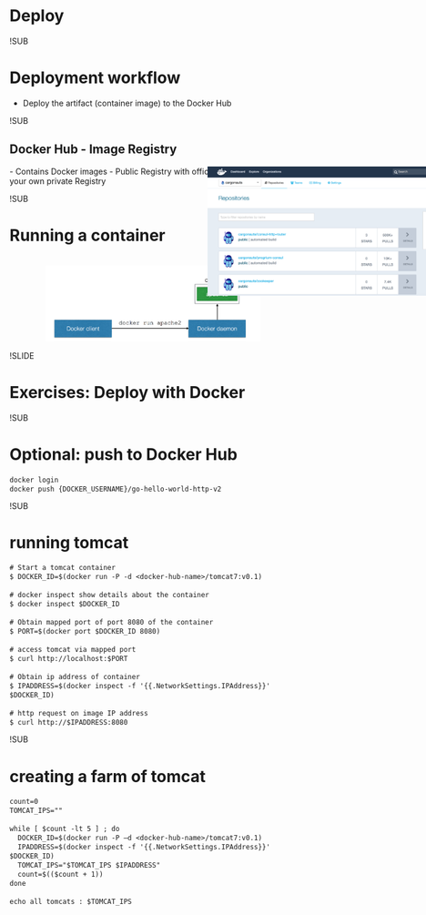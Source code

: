 <!-- .slide: data-background="#6B205E" -->
# Deploy

!SUB
# Deployment workflow
- Deploy the artifact<span class="fragment"> (container image) to the Docker Hub</span>

!SUB
## Docker Hub - Image Registry
<div style="position: absolute; right: 0; top:100; width: 40%; height: auto;"><img src="img/docker-hub.png"/></div>
- Contains Docker images
- Public Registry with official images
- Can host your own private Registry

!SUB
# Running a container
<br />
<center><div style="width: 75%; height: auto;"><img src="img/run-docker-container.png"/></div></center>



!SLIDE
<!-- .slide: data-background="#6B205E" -->
# Exercises: Deploy with Docker

!SUB
# Optional: push to Docker Hub
```
docker login
docker push {DOCKER_USERNAME}/go-hello-world-http-v2
```

!SUB
# running tomcat

```
# Start a tomcat container
$ DOCKER_ID=$(docker run -P -d <docker-hub-name>/tomcat7:v0.1)

# docker inspect show details about the container
$ docker inspect $DOCKER_ID

# Obtain mapped port of port 8080 of the container
$ PORT=$(docker port $DOCKER_ID 8080)

# access tomcat via mapped port
$ curl http://localhost:$PORT

# Obtain ip address of container
$ IPADDRESS=$(docker inspect -f '{{.NetworkSettings.IPAddress}}' $DOCKER_ID)

# http request on image IP address
$ curl http://$IPADDRESS:8080
```

!SUB
# creating a farm of tomcat

```
count=0
TOMCAT_IPS=""

while [ $count -lt 5 ] ; do
  DOCKER_ID=$(docker run -P –d <docker-hub-name>/tomcat7:v0.1)
  IPADDRESS=$(docker inspect -f '{{.NetworkSettings.IPAddress}}' $DOCKER_ID)
  TOMCAT_IPS="$TOMCAT_IPS $IPADDRESS"
  count=$(($count + 1))
done

echo all tomcats : $TOMCAT_IPS
```
